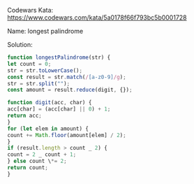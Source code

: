 Codewars Kata: https://www.codewars.com/kata/5a0178f66f793bc5b0001728

Name: longest palindrome

Solution:
```js
function longestPalindrome(str) {
let count = 0;
str = str.toLowerCase();
const result = str.match(/[a-z0-9]/g);
str = str.split("");
const amount = result.reduce(digit, {});

function digit(acc, char) {
acc[char] = (acc[char] || 0) + 1;
return acc;
}
for (let elem in amount) {
count += Math.floor(amount[elem] / 2);
}
if (result.length > count _ 2) {
count = 2 _ count + 1;
} else count \*= 2;
return count;
}
```
